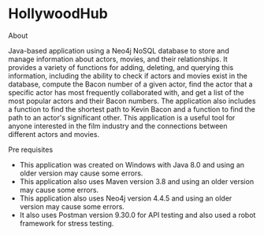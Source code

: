 # HollywoodHub

About

Java-based application using a Neo4j NoSQL database to store and manage information about actors, movies, and their relationships. It provides a variety of functions for adding, deleting, and querying this information, including the ability to check if actors and movies exist in the database, compute the Bacon number of a given actor, find the actor that a specific actor has most frequently collaborated with, and get a list of the most popular actors and their Bacon numbers. The application also includes a function to find the shortest path to Kevin Bacon and a function to find the path to an actor's significant other. This application is a useful tool for anyone interested in the film industry and the connections between different actors and movies.


Pre requisites

* This application was created on Windows with Java 8.0 and using an older version may cause some errors.
* This application also uses Maven version 3.8 and using an older version may cause some errors.
* This application also uses Neo4j version 4.4.5 and using an older version may cause some errors.
* It also uses Postman version 9.30.0 for API testing and also used a robot framework for stress testing.
